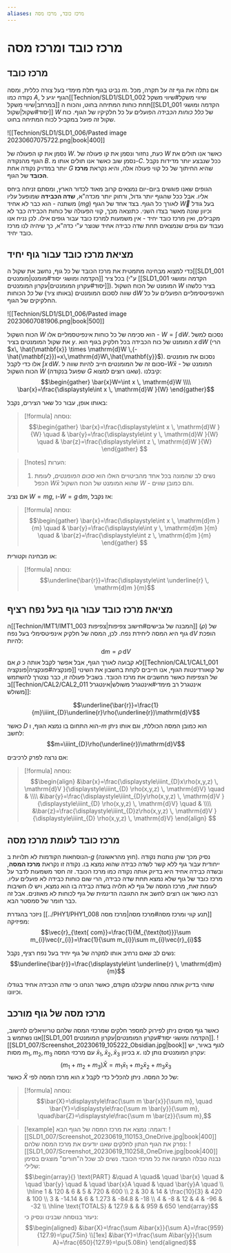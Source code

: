 ```yaml
---
aliases: מרכז כובד, מרכז מסה
---
```


# מרכז כובד ומרכז מסה

## מרכז כובד
נביט בגוף תלת מימדי בעל צורה כללית, ומסה $m$. אם נתלה את גוף זה על תקרה, מכל נקודה כמו $A$, הגוף יגיע ל[[Technion/SLD1/SLD1_002 שיווי משקל#שיווי משקל במרחב|שיווי משקל]] תחת כוחות המתיחה בחוט, והכוח ה[[SLD1_001 הקדמה ומושגי יסוד#שקול|שקול]] $W$ של *כלל כוחות הכבידה* הפועלים על כל חלקיקיו של הגוף. כוח שקול זה פועל במקביל לכוח המתיחה בחוט.

![[Technion/SLD1/SLD1_006/Pasted image 20230607075722.png|book|400]]

נסמן את קו הפעולה של $W$. כעת, נחזור ונסמן את קו פעולה של $W$ כאשר אנו תולים את הגוף מהנקודה $B$. נסמן שוב כאשר אנו תולים אותו מ-$C$. ככל שנבצע יותר מדידות נקבל יותר במדויק נקודה אחת $G$ שהיא החיתוך של כל קווי פעולה אלה, והיא נקראת **מרכז הכובד** של הגוף.

הגופים שאנו פוגשים ביום-יום נמצאים קרוב מאוד לכדור הארץ, ומסתם זניחה ביחס אליו. אבל ככל שהגוף יותר גדול, ורחוק יותר מכדה"א, **שדה הכבידה** שמופעל עליו משתנה - הוא כבר לא אחיד ($mg$) לאורך כל הגוף. בצד אחד של הגוף $\vec{W}$ בעל גודל וכיוון שונה מאשר בצדו השני.
כתוצאה מכך, קווי הפעולה של כוחות הכבידה כבר לא מקבילים, ואין מרכז כובד יחיד - אין משמעות למרכז כובד עבור גופים אילו. לכן נניח אנו נעבוד עם גופים שנמצאים תחת שדה כבידה אחיד שנוצר ע"י כדה"א, כך שיהיה לנו מרכז כובד יחיד.

## מציאת מרכז כובד עבור גוף יחיד
כדי למצוא מבחינה מתמטית את מרכז הכובד של כל גוף, נחשב את שקול ה[[SLD1_001 הקדמה ומושגי יסוד#מומנט|מומנטים]] בכל ציר (ע"י [[SLD1_001 הקדמה ומושגי יסוד#עקרון המומנטים|עקרון המומנטים]]). המומנט של הכוח השקול $W$ בציר כלשהו שווה לסכום המומנטים (באותו ציר) של *כל* הכוחות $\mathrm{d}W$ האינפיטסימליים הפועלים על כל החלקיקים של הגוף.

![[Technion/SLD1/SLD1_006/Pasted image 20230607081906.png|book|500]]

הכוח השקול $W$ הוא סכימה של כל כוחות אינפיטסמליים אלו - $W=\int  \, \mathrm{d}W$. נסכום למשל את שקול המומנטים בציר $y$. המומנט של כוח הכבידה בכל חלקיק בגוף הוא $x\,\mathrm{d}W$ (הרי $x\, \hat{\mathbf{x}} \times \mathrm{d}W \,(-\hat{\mathbf{z}})=x\,\mathrm{d}W\,\hat{\mathbf{y}}$).
נסכום את מומנטים אלו כדי לקבל $\int x \, \mathrm{d}W$. סכום זה של המומנטים חייב להיות שווה ל-$W\bar{x}$ - המומנט של הכוח השקול $W$ (שפועל בנקודה $G$ שאנו רוצים למצוא). קיבלנו:
$$\begin{gather}
\bar{x}W=\int x \, \mathrm{d}W \\\\
\bar{x}=\frac{\displaystyle\int x \, \mathrm{d}W }{W} 
\end{gather}$$

באותו אופן, עבור כל שאר הצירים, נקבל:
>[!formula] נוסחה: 
>$$\begin{gather}
\bar{x}=\frac{\displaystyle\int x \, \mathrm{d}W }{W} \quad & \bar{y}=\frac{\displaystyle\int y \, \mathrm{d}W }{W} \quad &  \bar{z}=\frac{\displaystyle\int z \, \mathrm{d}W }{W}
\end{gather} $$

>[!notes] הערות: 
 >1. נשים לב שהמונה בכל אחד מהביטויים האלו הוא *סכום המומנטים*, לעומת הכפל $W\bar{x}$ שהוא המומנט של הכוח השקול $W$ - והם כמובן שווים.

אם נציב $W=mg$, ו-$W=g\,\mathrm{d}m$, אז נקבל:
>[!formula] נוסחה:
>$$\begin{gather}
\bar{x}=\frac{\displaystyle\int x \, \mathrm{d}m }{m} \quad & \bar{y}=\frac{\displaystyle\int y \, \mathrm{d}m }{m} \quad &  \bar{z}=\frac{\displaystyle\int z \, \mathrm{d}m }{m}
\end{gather} $$

או מבחינה וקטורית:
>[!formula] נוסחה: 
>$$\underline{\bar{r}}=\frac{\displaystyle\int \underline{r} \, \mathrm{d}m }{m}$$

## מציאת מרכז כובד עבור גוף בעל נפח רציף

ה[[Technion/IMT1/IMT1_003 המבנה של גבישים#חישוב צפיפות|צפיפות]] ($\rho$) של גוף היא המסה ליחידת נפח. לכן, המסה של חלקיק אינפיטסימלי בעל נפח $\mathrm{d}V$ הופכת להיות:
$$\mathrm{d}m=\rho\, \mathrm{d}V$$
אם $\rho$ לא קבועה לאורך הגוף, אבל אפשר לקבל אותה כ[[Technion/CAL1/CAL1_001 פונקציה#פונקציה|פונקציה]] של קואורדינטות הגוף, אנו חייבים לקחת בחשבון את השינוי של הצפיפות כאשר מחשבים את מרכז הכובד. בשביל פעולה זו, כבר נצטרך להשתמש ב[[Technion/CAL2/CAL2_011 אינטגרל רב מימדי#אינטגרל משולש|אינטגרל משולש]]:

$$\underline{\bar{r}}=\frac{1}{m}\iiint_{D}\underline{r}\rho(\underline{r})\mathrm{d}V$$

כאשר $D$ הוא התחום בו נמצא הגוף, ו-$m$ הוא כמובן המסה הכוללת, וגם אותו ניתן לחשב:
$$m=\iiint_{D}\rho(\underline{r})\mathrm{d}V$$

אם נרצה לפרק לרכיבים:

>[!formula] נוסחה:
 >$$\begin{align}
&\bar{x}=\frac{\displaystyle\iiint_{D}x\rho(x,y,z) \, \mathrm{d}V }{\displaystyle\iiint_{D} \rho(x,y,z) \, \mathrm{d}V} \quad & \\\\ &\bar{y}=\frac{\displaystyle\iiint_{D}y\rho(x,y,z) \, \mathrm{d}V }{\displaystyle\iiint_{D} \rho(x,y,z) \, \mathrm{d}V} \quad &  \\\\ &\bar{z}=\frac{\displaystyle\iiint_{D}z\rho(x,y,z) \, \mathrm{d}V }{\displaystyle\iiint_{D} \rho(x,y,z) \, \mathrm{d}V}
\end{align} $$

## מרכז כובד לעומת מרכז מסה

הנוסחאות הקודמות לא תלויות ב-$g$ (חוץ מהראשונה). נסיק מכך שהן נותנות נקודה ייחודית עבור גוף ללא קשר לשדה כבידה שהוא נמצא בו. נקודה זו נקראת **מרכז המסה**, ובשדה כבידה אחיד היא בדיוק אותה נקודה כמו מרכז הכובד.
זה חסר משמעות לדבר על מרכז כובד של גוף שלא נמצא תחת שדה כבידה, הרי שום כוחות כבידה לא פועלים עליו. לעומת זאת, מרכז המסה של גוף לא תלויה בשדה כבידה בו הוא נמצא, ויש לו חשיבות רבה כאשר אנו רוצים לחשב את התגובה הדינמית של גוף לכוחות לא מאוזנים. אבל זה כבר חומר של סמסטר הבא.

ניזכר בהגדרת [[../PHY1/PHY1_008 תנע קווי ומרכז מסה#מרכז מסה|מרכז מסה]] מפיזיקה:
$$\vec{r}_{\text{ com}}=\frac{1}{M_{\text{tot}}}\sum m_{i}\vec{r_{i}}=\frac{1}{\sum  m_{i}}\sum  m_{i}\vec{r}_{i}$$

נשים לב שאם נרחיב אותו למקרה של גוף יחיד בעל נפח רציף, נקבל:
$$\underline{\bar{r}}=\frac{\displaystyle\int \underline{r} \, \mathrm{d}m}{m}$$

שזוהי בדיוק אותה נוסחה שקיבלנו מקודם, כאשר הנחנו כי שדה הכבידה אחיד בגודלו וכיוונו.

## מרכז מסה של גוף מורכב
כאשר גוף מסוים ניתן לפירוק למספר חלקים שמרכזי המסה שלהם טריוויאלים לחישוב, אנו נשתמש ב[[SLD1_001 הקדמה ומושגי יסוד#עקרון המומנטים|עקרון המומנטים]].
![[SLD1_007/Screenshot_20230619_105222_Obsidian.jpg|book]]
לגוף באיור, יש מסות ${m}_{1},{m}_{2},{m}_{3}$ עם מרכזי המסה $\bar{x}_{1},\bar{x}_{2},\bar{x}_{3}$ בכיוון $x$. עקרון המומנטים נותן לנו:
$$({m}_{1}+{m}_{2}+{m}_{3})\bar{X}={m}_{1}\bar{x}_{1}+{m}_{2}\bar{x}_{2}+{m}_{3}\bar{x}_{3}$$
כאשר $\bar{X}$ הוא מרכז המסה לפי $x$ של *כל* המסה. ניתן להכליל כדי לקבל:
>[!formula] נוסחה: 
 >$$\bar{X}=\displaystyle\frac{\sum m \bar{x}}{\sum m}, \quad \bar{Y}=\displaystyle\frac{\sum m \bar{y}}{\sum m}, \quad\bar{Z}=\displaystyle\frac{\sum m \bar{z}}{\sum m},$$
 
 
 >[!example] דוגמה: 
 >נמצא את מרכז המסה של הגוף הבא:
 >![[SLD1_007/Screenshot_20230619_110153_OneDrive.jpg|book|400]]
 >נפרק את הגוף הנתון לחלקים שאנו יודעים את מרכז המסה שלהם:
 >![[SLD1_007/Screenshot_20230619_110258_OneDrive.jpg|book|400]]
 >נבנה טבלה המציגה את כל מרכזי הכובד. נשים לב שכל ה"חורים" מוצגים בסימן שלילי:
 >$$\begin{array}{}
\text{PART} &\quad A \quad& \quad \bar{x} \quad & \quad \bar{y} \quad & \quad \bar{x}A \quad & \quad \bar{y}A \quad  \\ \hline
1 & 120 & 6 & 5 & 720 & 600 \\
2 & 30 & 14 & \frac{10}{3} & 420 & 100 \\
3 & -14.14 & 6 & 1.273 & -84.8 & -18 \\
4 & -8 & 12 & 4 & -96 & -32 \\
\hline
\text{TOTALS} & 127.9 &  &  & 959 & 650
\end{array}$$
> ניעזר בנוסחה שבנינו ונסיק כי:
> $$\begin{aligned}
&\bar{X}=\frac{\sum A\bar{x}}{\sum A}=\frac{959}{127.9}=\pu{7.5in} \\[1ex]
&\bar{Y}=\frac{\sum A\bar{y}}{\sum A}=\frac{650}{127.9}=\pu{5.08in}
\end{aligned}$$
 
 
